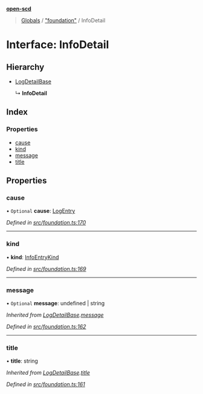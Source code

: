**[open-scd](../README.md)**

> [Globals](../globals.md) / ["foundation"](../modules/_foundation_.md) / InfoDetail

# Interface: InfoDetail

## Hierarchy

* [LogDetailBase](_foundation_.logdetailbase.md)

  ↳ **InfoDetail**

## Index

### Properties

* [cause](_foundation_.infodetail.md#cause)
* [kind](_foundation_.infodetail.md#kind)
* [message](_foundation_.infodetail.md#message)
* [title](_foundation_.infodetail.md#title)

## Properties

### cause

• `Optional` **cause**: [LogEntry](../modules/_foundation_.md#logentry)

*Defined in [src/foundation.ts:170](https://github.com/openscd/open-scd/blob/12e7252/src/foundation.ts#L170)*

___

### kind

•  **kind**: [InfoEntryKind](../modules/_foundation_.md#infoentrykind)

*Defined in [src/foundation.ts:169](https://github.com/openscd/open-scd/blob/12e7252/src/foundation.ts#L169)*

___

### message

• `Optional` **message**: undefined \| string

*Inherited from [LogDetailBase](_foundation_.logdetailbase.md).[message](_foundation_.logdetailbase.md#message)*

*Defined in [src/foundation.ts:162](https://github.com/openscd/open-scd/blob/12e7252/src/foundation.ts#L162)*

___

### title

•  **title**: string

*Inherited from [LogDetailBase](_foundation_.logdetailbase.md).[title](_foundation_.logdetailbase.md#title)*

*Defined in [src/foundation.ts:161](https://github.com/openscd/open-scd/blob/12e7252/src/foundation.ts#L161)*
